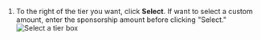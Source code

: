 1. To the right of the tier you want, click **Select**. If want to select a custom amount, enter the sponsorship amount before clicking "Select."
   ![Select a tier box](/assets/images/help/sponsors/select-a-tier-box.png)

